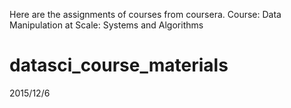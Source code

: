 Here are the assignments of courses from coursera.
Course: Data Manipulation at Scale: Systems and Algorithms

datasci_course_materials
========================
2015/12/6